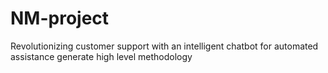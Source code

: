# NM-project
Revolutionizing customer support with an intelligent chatbot for automated  assistance generate high level methodology
